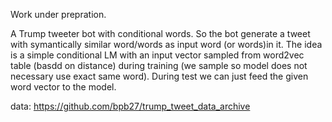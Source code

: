 Work under prepration.

A Trump tweeter bot with conditional words. So the bot generate a tweet with symantically similar word/words as input word (or words)in it.
The idea is a simple conditional LM with an input vector sampled from word2vec table (basdd on distance) during training (we sample so model does not necessary use exact same word).
During test we can just feed the given word vector  to the model.

data:
https://github.com/bpb27/trump_tweet_data_archive